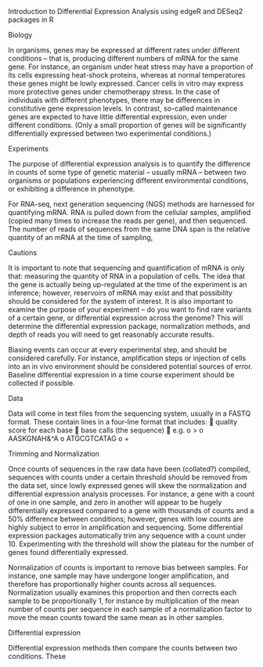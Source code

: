 Introduction to Differential Expression Analysis using edgeR and DESeq2 packages in R

Biology

In organisms, genes may be expressed at different rates under different conditions – that is, producing different numbers of mRNA for the same gene. For instance, an organism under heat stress may have a proportion of its cells expressing heat-shock proteins, whereas at normal temperatures these genes might be lowly expressed. Cancer cells in vitro may express more protective genes under chemotherapy stress. In the case of individuals with different phenotypes, there may be differences in constitutive gene expression levels. In contrast, so-called maintenance genes are expected to have little differential expression, even under different conditions.  (Only a small proportion of genes will be significantly differentially expressed between two experimental conditions.)

Experiments

The purpose of differential expression analysis is to quantify the difference in counts of some type of genetic material – usually mRNA – between two organisms or populations experiencing different environmental conditions, or exhibiting a difference in phenotype.

For RNA-seq, next generation sequencing (NGS) methods are harnessed for quantifying mRNA. RNA is pulled down from the cellular samples, amplified (copied many times to increase the reads per gene), and then sequenced. The number of reads of sequences from the same DNA span is the relative quantity of an mRNA at the time of sampling, 

Cautions

It is important to note that sequencing and quantification of mRNA is only that: measuring the quantity of RNA in a population of cells. The idea that the gene is actually being up-regulated at the time of the experiment is an inference; however, reservoirs of mRNA may exist and that possibility should be considered for the system of interest. It is also important to examine the purpose of your experiment – do you want to find rare variants of a certain gene, or differential expression across the genome? This will determine the differential expression package, normalization methods, and depth of reads you will need to get reasonably accurate results.  

Biasing events can occur at every experimental step, and should be considered carefully. For instance, amplification steps or injection of cells into an in vivo environment should be considered potential sources of error. Baseline differential expression in a time course experiment should be collected if possible. 

Data

Data will come in text files from the sequencing system, usually in a FASTQ format. These contain lines in a four-line format that includes:
	quality score for each base
	base calls (the sequence)
	e.g.
o	>
o	AASKGNAH&^A
o	ATGCGTCATAG
o	+

Trimming and Normalization

Once counts of sequences in the raw data have been (collated?) compiled, sequences with counts under a certain threshold should be removed from the data set, since lowly expressed genes will skew the normalization and differential expression analysis processes. For instance, a gene with a count of one in one sample, and zero in another will appear to be hugely differentially expressed compared to a gene with thousands of counts and a 50% difference between conditions; however, genes with low counts are highly subject to error in amplification and sequencing. Some differential expression packages automatically trim any sequence with a count under 10. Experimenting with the threshold will show the plateau for the number of genes found differentially expressed.

Normalization of counts is important to remove bias between samples. For instance, one sample may have undergone longer amplification, and therefore has proportionally higher counts across all sequences.  Normalization usually examines this proportion and then corrects each sample to be proportionally 1, for instance by multiplication of the mean number of counts per sequence in each sample of a normalization factor to move the mean counts toward the same mean as in other samples.

Differential expression

Differential expression methods then compare the counts between two conditions. These 
